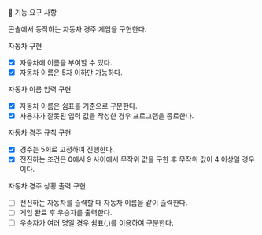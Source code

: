 🎯 기능 요구 사항

콘솔에서 동작하는 자동차 경주 게임을 구현한다.

자동차 구현

- [x] 자동차에 이름을 부여할 수 있다.
- [x] 자동차 이름은 5자 이하만 가능하다.

자동차 이름 입력 구현

- [x] 자동차 이름은 쉼표를 기준으로 구분한다.
- [x] 사용자가 잘못된 입력 값을 작성한 경우 프로그램을 종료한다.

자동차 경주 규칙 구현

- [x] 경주는 5회로 고정하여 진행한다.
- [x] 전진하는 조건은 0에서 9 사이에서 무작위 값을 구한 후 무작위 값이 4 이상일 경우이다.

자동차 경주 상황 출력 구현

- [ ] 전진하는 자동차를 출력할 때 자동차 이름을 같이 출력한다.
- [ ] 게임 완료 후 우승자를 출력한다.
- [ ] 우승자가 여러 명일 경우 쉼표(,)를 이용하여 구분한다.
